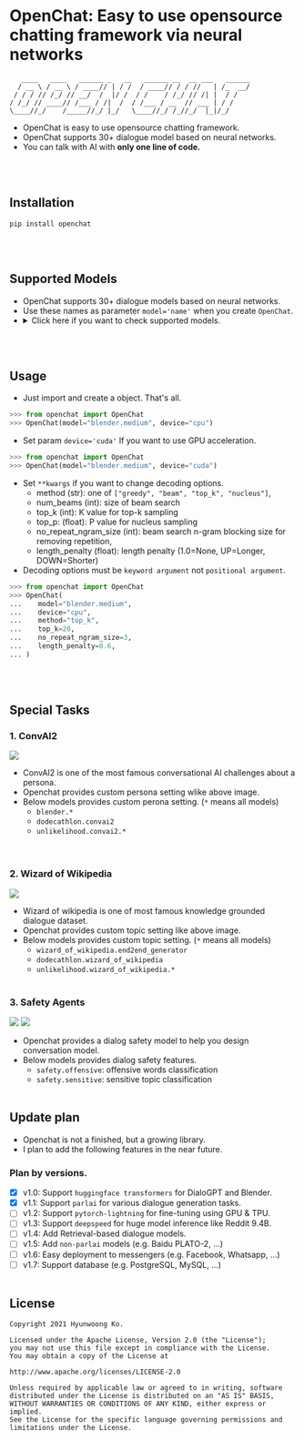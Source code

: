 # OpenChat: Easy to use opensource chatting framework via neural networks
```
   ____   ____   ______ _   __   ______ __  __ ___   ______
  / __ \ / __ \ / ____// | / /  / ____// / / //   | /_  __/
 / / / // /_/ // __/  /  |/ /  / /    / /_/ // /| |  / /   
/ /_/ // ____// /___ / /|  /  / /___ / __  // ___ | / /    
\____//_/    /_____//_/ |_/   \____//_/ /_//_/  |_|/_/     
```
- OpenChat is easy to use opensource chatting framework.
- OpenChat supports 30+ dialogue model based on neural networks.
- You can talk with AI with **only one line of code.**

<br><br>

## Installation
```console
pip install openchat
```

<br><br>

## Supported Models
<ul>
<li>OpenChat supports 30+ dialogue models based on neural networks.</li>
<li>Use these names as parameter <code>model='name'</code> when you create <code>OpenChat</code>.</li>
<li><details>
  <summary>Click here if you want to check supported models.</summary>
  <h4><a href="https://arxiv.org/abs/2004.13637">Blender</a></h4>
  <ul>
    <li>blender.small</li>
    <li>blender.medium</li>
    <li>blender.large</li>
    <li>blender.xlarge</li>
    <li>blender.xxlarge</li>
  </ul>
  <h4><a href="https://arxiv.org/abs/1911.00536">DialoGPT</a></h4>
  <ul>
    <li>dialogpt.small</li>
    <li>dialogpt.medium</li>
    <li>dialogpt.large</li>
  </ul>
  <h4><a href="https://arxiv.org/abs/1911.03768">Dodecathlon</a></h4>
  <ul>
    <li>dodecathlon.all_tasks_mt</li>
    <li>dodecathlon.convai2</li>
    <li>dodecathlon.wizard_of_wikipedia</li>
    <li>dodecathlon.empathetic_dialogues</li>
    <li>dodecathlon.eli5</li>
    <li>dodecathlon.reddit</li>
    <li>dodecathlon.twitter</li>
    <li>dodecathlon.ubuntu</li>
    <li>dodecathlon.image_chat</li>
    <li>dodecathlon.cornell_movie</li>
    <li>dodecathlon.light_dialog</li>
    <li>dodecathlon.daily_dialog</li>
  </ul>
  <h4><a href="https://arxiv.org/abs/2004.13637">Reddit</a></h4>
  <ul>
    <li>reddit.xlarge</li>
    <li>reddit.xxlarge</li>
  </ul>
  <h4><a href="https://arxiv.org/abs/2010.07079">Safety</a></h4>
  <ul>
    <li>safety.offensive</li>
    <li>safety.sensitive</li>
  </ul>
  <h4><a href="https://arxiv.org/abs/1911.03860">Unlikelihood</a></h4>
  <ul>
    <li>unlikelihood.wizard_of_wikipedia.context_and_label</li>
    <li>unlikelihood.wizard_of_wikipedia.contex</li>
    <li>unlikelihood.wizard_of_wikipedia.label</li>
    <li>unlikelihood.convai2.context_and_label</li>
    <li>unlikelihood.convai2.contex</li>
    <li>unlikelihood.convai2.label</li>
    <li>unlikelihood.convai2.vocab.alpha.1e-0</li>
    <li>unlikelihood.convai2.vocab.alpha.1e-1</li>
    <li>unlikelihood.convai2.vocab.alpha.1e-2</li>
    <li>unlikelihood.convai2.vocab.alpha.1e-3</li>
    <li>unlikelihood.eli5.context_and_label</li>
    <li>unlikelihood.eli5.context</li>
    <li>unlikelihood.eli5.label</li>
  </ul>
  <h4><a href="https://arxiv.org/abs/1811.01241">Wizard of Wikipedia</a></h4>
  <ul>
    <li>wizard_of_wikipedia.end2end_generator</li>
  </ul>
</details>
</li>
</ul>
<br><br>

## Usage
- Just import and create a object. That's all.
```python
>>> from openchat import OpenChat
>>> OpenChat(model="blender.medium", device="cpu")
```

- Set param `device='cuda'` If you want to use GPU acceleration.
```python
>>> from openchat import OpenChat
>>> OpenChat(model="blender.medium", device="cuda")
```

- Set `**kwargs` if you want to change decoding options.
  - method (str): one of `["greedy", "beam", "top_k", "nucleus"]`,
  - num_beams (int): size of beam search 
  - top_k (int): K value for top-k sampling
  - top_p: (float): P value for nucleus sampling
  - no_repeat_ngram_size (int): beam search n-gram blocking size for removing repetition,
  - length_penalty (float): length penalty (1.0=None, UP=Longer, DOWN=Shorter)
- Decoding options must be `keyword argument` not `positional argument`.    
```python
>>> from openchat import OpenChat
>>> OpenChat(
...    model="blender.medium", 
...    device="cpu", 
...    method="top_k",
...    top_k=20,
...    no_repeat_ngram_size=3,
...    length_penalty=0.6,                            
... )
```  
<br><br>

## Special Tasks
### 1. ConvAI2
![](https://user-images.githubusercontent.com/38183241/112734380-bdf1d980-8f88-11eb-8ad7-18cf4d8d9ac6.png)
- ConvAI2 is one of the most famous conversational AI challenges about a persona. 
- Openchat provides custom persona setting wlike above image.
- Below models provides custom perona setting. (`*` means all models)
  - `blender.*`
  - `dodecathlon.convai2`
  - `unlikelihood.convai2.*`  
<br><br> 
    
### 2. Wizard of Wikipedia
![](https://user-images.githubusercontent.com/38183241/112734377-bb8f7f80-8f88-11eb-8c25-8c30691e29b8.png)
- Wizard of wikipedia is one of most famous knowledge grounded dialogue dataset.
- Openchat provides custom topic setting like above image.
- Below models provides custom topic setting. (`*` means all models)
    - `wizard_of_wikipedia.end2end_generator`
    - `dodecathlon.wizard_of_wikipedia`
    - `unlikelihood.wizard_of_wikipedia.*`
<br><br>

### 3. Safety Agents
![](https://user-images.githubusercontent.com/38183241/112735485-b41fa480-8f8f-11eb-9ac2-2c51a5294551.png)
![](https://user-images.githubusercontent.com/38183241/112735488-b71a9500-8f8f-11eb-94ce-55461c02966e.png)
- Openchat provides a dialog safety model to help you design conversation model.
- Below models provides dialog safety features.
  - `safety.offensive`: offensive words classification
  - `safety.sensitive`: sensitive topic classification
<br><br>

## Update plan
- Openchat is not a finished, but a growing library.
- I plan to add the following features in the near future.

### Plan by versions.
- [X] v1.0: Support `huggingface transformers` for DialoGPT and Blender.
- [X] v1.1: Support `parlai` for various dialogue generation tasks.
- [ ] v1.2: Support `pytorch-lightning` for fine-tuning using GPU & TPU.
- [ ] v1.3: Support `deepspeed` for huge model inference like Reddit 9.4B.
- [ ] v1.4: Add Retrieval-based dialogue models.
- [ ] v1.5: Add `non-parlai` models (e.g. Baidu PLATO-2, ...)
- [ ] v1.6: Easy deployment to messengers (e.g. Facebook, Whatsapp, ...)
- [ ] v1.7: Support database (e.g. PostgreSQL, MySQL, ...)
<br><br>
      
## License
```
Copyright 2021 Hyunwoong Ko.

Licensed under the Apache License, Version 2.0 (the "License");
you may not use this file except in compliance with the License.
You may obtain a copy of the License at

http://www.apache.org/licenses/LICENSE-2.0

Unless required by applicable law or agreed to in writing, software
distributed under the License is distributed on an "AS IS" BASIS,
WITHOUT WARRANTIES OR CONDITIONS OF ANY KIND, either express or implied.
See the License for the specific language governing permissions and
limitations under the License.
```
